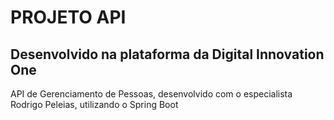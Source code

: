 # PROJETO API
## Desenvolvido na plataforma da Digital Innovation One
API de Gerenciamento de Pessoas, desenvolvido com o especialista Rodrigo Peleias, utilizando o Spring Boot